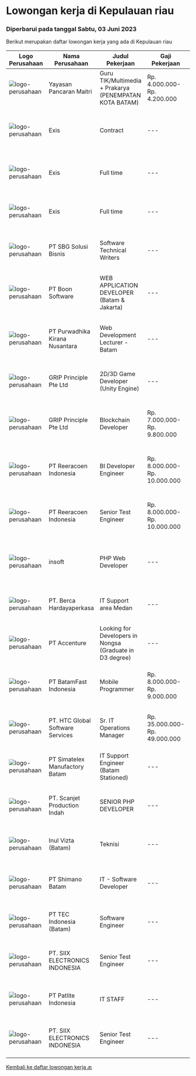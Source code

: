 
  # Lowongan kerja di Kepulauan riau

  ### Diperbarui pada tanggal Sabtu, 03 Juni 2023

  Berikut merupakan daftar lowongan kerja yang ada di Kepulauan riau

  |Logo Perusahaan | Nama Perusahaan | Judul Pekerjaan | Gaji Pekerjaan | Lokasi | Deskripsi | Tanggal diunggah | Pranala |
  | -------------- | --------------- | --------------- | --------- | --------- | -------------- | ------- | ----------- |
  |![logo-perusahaan](https://image-service-cdn.seek.com.au/298b304f0f9a751aa4b413ba5a08e4fe41acc446/ee4dce1061f3f616224767ad58cb2fc751b8d2dc)|Yayasan Pancaran Maitri|Guru TIK/Multimedia + Prakarya (PENEMPATAN KOTA BATAM)|Rp. 4.000.000-Rp. 4.200.000|Jakarta Raya|Kualifikasi Umum-Lulusan S1 Pendidikan Ilmu Komputer/Teknik Informatika/ Sistem Informasi/ DKV/ Seni Fotografi-Diutamakan memiliki pengalaman...|Jumat, 02 Juni 2023|https://www.jobstreet.co.id/id/job/guru-tik-multimedia-prakarya-penempatan-kota-batam-4357261?token=0~3b67facb-1704-4a80-9f7a-9040250addd2&sectionRank=1&jobId=jobstreet-id-job-4357261|
|![logo-perusahaan](https://i.ibb.co/sqvTCh9/112815900-stock-vector-no-image-available-icon-flat-vector.webp)|Exis|Contract|---|Batam|Industry: IT ServicesWork Experience: 4-5 yearsCity: Batam CityState/Province: RiauZip/Postal Code: 29433Job DescriptionPlease note that this is a...|Jumat, 02 Juni 2023|https://www.jobstreet.co.id/id/job/contract-1035741984?token=0~3b67facb-1704-4a80-9f7a-9040250addd2&sectionRank=2&jobId=jobstreet-id-job-1035741984|
|![logo-perusahaan](https://i.ibb.co/sqvTCh9/112815900-stock-vector-no-image-available-icon-flat-vector.webp)|Exis|Full time|---|Batam|Industry: IT ServicesWork Experience: 1-3 yearsCity: Batam CityState/Province: RiauZip/Postal Code: 29433Job Description Working technical knowledge...|Jumat, 02 Juni 2023|https://www.jobstreet.co.id/id/job/full-time-1035629028?token=0~3b67facb-1704-4a80-9f7a-9040250addd2&sectionRank=3&jobId=jobstreet-id-job-1035629028|
|![logo-perusahaan](https://i.ibb.co/sqvTCh9/112815900-stock-vector-no-image-available-icon-flat-vector.webp)|Exis|Full time|---|Batam|Industry: IT ServicesWork Experience: 1-3 yearsCity: Batam CityState/Province: RiauZip/Postal Code: 29433Job Description Working technical knowledge...|Jumat, 02 Juni 2023|https://www.jobstreet.co.id/id/job/full-time-1035772453?token=0~3b67facb-1704-4a80-9f7a-9040250addd2&sectionRank=4&jobId=jobstreet-id-job-1035772453|
|![logo-perusahaan](https://image-service-cdn.seek.com.au/f820d36a8e416d7a4c2783ec051002404d9ab8a9/ee4dce1061f3f616224767ad58cb2fc751b8d2dc)|PT SBG Solusi Bisnis|Software Technical Writers|---|Surabaya|Job Description : Partner closely with software engineers and development team to research, scope, and run documentation projects Contribute to...|Jumat, 02 Juni 2023|https://www.jobstreet.co.id/id/job/software-technical-writers-4345038?token=0~3b67facb-1704-4a80-9f7a-9040250addd2&sectionRank=5&jobId=jobstreet-id-job-4345038|
|![logo-perusahaan](https://image-service-cdn.seek.com.au/9a69ce13ff9a8131b4fd663b20be4d3b4c0a97a0/ee4dce1061f3f616224767ad58cb2fc751b8d2dc)|PT Boon Software|WEB APPLICATION DEVELOPER (Batam & Jakarta)|---|Jakarta Barat|Requirements: Good spoken and written English. Excellent health, Self-confidence, strong communication skills, and commitment. Passionate about new...|Rabu, 31 Mei 2023|https://www.jobstreet.co.id/id/job/web-application-developer-batam-jakarta-4355032?token=0~3b67facb-1704-4a80-9f7a-9040250addd2&sectionRank=6&jobId=jobstreet-id-job-4355032|
|![logo-perusahaan](https://image-service-cdn.seek.com.au/f490edce533aadf87f58ecd69e107594ddf6a509/ee4dce1061f3f616224767ad58cb2fc751b8d2dc)|PT Purwadhika Kirana Nusantara|Web Development Lecturer - Batam|---|Batam|Job description &amp; requirementsPurwadhika is now looking for Full Stack Web Development Lecturer who wants to join our team and grow with us. If...|Kamis, 01 Juni 2023|https://www.jobstreet.co.id/id/job/web-development-lecturer-batam-1035809474?token=0~3b67facb-1704-4a80-9f7a-9040250addd2&sectionRank=7&jobId=jobstreet-id-job-1035809474|
|![logo-perusahaan](https://image-service-cdn.seek.com.au/126b726d280947124b62777270a5c4f1f8b4d4cb/ee4dce1061f3f616224767ad58cb2fc751b8d2dc)|GRIP Principle Pte Ltd|2D/3D Game Developer (Unity Engine)|---|Batam|THE OPPORTUNITYLooking for a developer to build Mobile RPG (Role-Playing Games) using the Unity framework. Your primary responsibilities will be to...|Selasa, 30 Mei 2023|https://www.jobstreet.co.id/id/job/2d-3d-game-developer-unity-engine-4334036?token=0~3b67facb-1704-4a80-9f7a-9040250addd2&sectionRank=8&jobId=jobstreet-id-job-4334036|
|![logo-perusahaan](https://image-service-cdn.seek.com.au/126b726d280947124b62777270a5c4f1f8b4d4cb/ee4dce1061f3f616224767ad58cb2fc751b8d2dc)|GRIP Principle Pte Ltd|Blockchain Developer|Rp. 7.000.000-Rp. 9.800.000|Batam|WHAT YOU WILL LEARN Strengthen your full-stack programming skills You'll learn how to write clean code by adhering to our programming best practices...|Jumat, 26 Mei 2023|https://www.jobstreet.co.id/id/job/blockchain-developer-4349455?token=0~3b67facb-1704-4a80-9f7a-9040250addd2&sectionRank=9&jobId=jobstreet-id-job-4349455|
|![logo-perusahaan](https://image-service-cdn.seek.com.au/d33bd8dd71322db8ea58cab3a99c9a2f44aec216/ee4dce1061f3f616224767ad58cb2fc751b8d2dc)|PT Reeracoen Indonesia|BI Developer Engineer|Rp. 8.000.000-Rp. 10.000.000|Kepulauan Riau|BI DEVELOPER ENGINEER (BATAM) [52497]COMPANY CATEGORY: Japanese Electronic Manufacturing JOB SUMMARY: Developing BI Report/Dashboard Using Microsoft...|Jumat, 26 Mei 2023|https://www.jobstreet.co.id/id/job/bi-developer-engineer-4328900?token=0~3b67facb-1704-4a80-9f7a-9040250addd2&sectionRank=10&jobId=jobstreet-id-job-4328900|
|![logo-perusahaan](https://image-service-cdn.seek.com.au/d33bd8dd71322db8ea58cab3a99c9a2f44aec216/ee4dce1061f3f616224767ad58cb2fc751b8d2dc)|PT Reeracoen Indonesia|Senior Test Engineer|Rp. 8.000.000-Rp. 10.000.000|Kepulauan Riau|SENIOR TEST ENGINEER (BATAM) [52496]COMPANY CATEGORY: Japanese Electronic Manufacturing JOB SUMMARY: Assessing troubleshoot Improving functional...|Jumat, 26 Mei 2023|https://www.jobstreet.co.id/id/job/senior-test-engineer-4328932?token=0~3b67facb-1704-4a80-9f7a-9040250addd2&sectionRank=11&jobId=jobstreet-id-job-4328932|
|![logo-perusahaan](https://image-service-cdn.seek.com.au/66094247a0ae6e5db0e8ba62e7af9ac66dbd2a23/ee4dce1061f3f616224767ad58cb2fc751b8d2dc)|insoft|PHP Web Developer|---|Batam|Deskripsi Pekerjaan: Membuat Aplikasi berbasis Web sesuai kebutuhan customer Merespon dan menerima masukan tim dengan cepat Berkerjasama dengan Tim...|Selasa, 23 Mei 2023|https://www.jobstreet.co.id/id/job/php-web-developer-4344600?token=0~3b67facb-1704-4a80-9f7a-9040250addd2&sectionRank=12&jobId=jobstreet-id-job-4344600|
|![logo-perusahaan](https://image-service-cdn.seek.com.au/6a76252207cfed561e664c874d4631f4aefd8409/ee4dce1061f3f616224767ad58cb2fc751b8d2dc)|PT. Berca Hardayaperkasa|IT Support area Medan|---|Pekanbaru|Responsibilities: Analyzing, diagnosing, and installation to several areas including desktop hardware, operating systems (Windows 7/8/10), application...|Selasa, 23 Mei 2023|https://www.jobstreet.co.id/id/job/it-support-area-medan-4343982?token=0~3b67facb-1704-4a80-9f7a-9040250addd2&sectionRank=13&jobId=jobstreet-id-job-4343982|
|![logo-perusahaan](https://image-service-cdn.seek.com.au/1c2e28fa09a87d89b9dac6106fdc6fa435c484bb/ee4dce1061f3f616224767ad58cb2fc751b8d2dc)|PT Accenture|Looking for Developers in Nongsa (Graduate in D3 degree)|---|Batam|Responsible for development, configuration and implementation of system applications and external system interfaces in accordance to user requirements...|Rabu, 24 Mei 2023|https://www.jobstreet.co.id/id/job/looking-for-developers-in-nongsa-graduate-in-d3-degree-4333665?token=0~3b67facb-1704-4a80-9f7a-9040250addd2&sectionRank=14&jobId=jobstreet-id-job-4333665|
|![logo-perusahaan](https://image-service-cdn.seek.com.au/a822fec9b06ebafc662bd2a992ab50c5fe1d8c6a/ee4dce1061f3f616224767ad58cb2fc751b8d2dc)|PT BatamFast Indonesia|Mobile Programmer|Rp. 8.000.000-Rp. 9.000.000|Batam|Requirements : Strong programming foundation, including knowledge of languages like Java, Swift, Kotlin, or Dart. Understanding of mobile development...|Rabu, 24 Mei 2023|https://www.jobstreet.co.id/id/job/mobile-programmer-4332797?token=0~3b67facb-1704-4a80-9f7a-9040250addd2&sectionRank=15&jobId=jobstreet-id-job-4332797|
|![logo-perusahaan](https://image-service-cdn.seek.com.au/6730d7231909c2dae698e825820d5c1dad56d649/ee4dce1061f3f616224767ad58cb2fc751b8d2dc)|PT. HTC Global Software Services|Sr. IT Operations Manager|Rp. 35.000.000-Rp. 49.000.000|Batam|Qualifications : At least 12 to 15 years of IT and business work experience with exposure to various technical environments or business segments /...|Jumat, 19 Mei 2023|https://www.jobstreet.co.id/id/job/sr.-it-operations-manager-4339477?token=0~3b67facb-1704-4a80-9f7a-9040250addd2&sectionRank=16&jobId=jobstreet-id-job-4339477|
|![logo-perusahaan](https://image-service-cdn.seek.com.au/19aaa57caf4ff95a513c7474e8446462f2a837fc/ee4dce1061f3f616224767ad58cb2fc751b8d2dc)|PT Simatelex Manufactory Batam|IT Support Engineer (Batam Stationed)|---|Batam|Responsible for managing domain infrastructure to the IT network environment, monitoring exchange email services, managing daily housekeeping work and...|Senin, 15 Mei 2023|https://www.jobstreet.co.id/id/job/it-support-engineer-batam-stationed-4334051?token=0~3b67facb-1704-4a80-9f7a-9040250addd2&sectionRank=17&jobId=jobstreet-id-job-4334051|
|![logo-perusahaan](https://i.ibb.co/sqvTCh9/112815900-stock-vector-no-image-available-icon-flat-vector.webp)|PT. Scanjet Production Indah|SENIOR PHP DEVELOPER|---|Batam|Responsibilities: Develop and maintain progressive PHP applications Leading the entire web application development cycle Inculcating HTML, CSS, and...|Senin, 15 Mei 2023|https://www.jobstreet.co.id/id/job/senior-php-developer-4334113?token=0~3b67facb-1704-4a80-9f7a-9040250addd2&sectionRank=18&jobId=jobstreet-id-job-4334113|
|![logo-perusahaan](https://i.ibb.co/sqvTCh9/112815900-stock-vector-no-image-available-icon-flat-vector.webp)|Inul Vizta (Batam)|Teknisi|---|Batam|Kualifikasi Pekerjaan: Pendidikan Minimal Diploma/Gelar Sarjana di Teknik / IT (Komputer/Telekomunikasi/Elektro) atau setara. Menginstal dan...|Selasa, 09 Mei 2023|https://www.jobstreet.co.id/id/job/teknisi-4324791?token=0~3b67facb-1704-4a80-9f7a-9040250addd2&sectionRank=19&jobId=jobstreet-id-job-4324791|
|![logo-perusahaan](https://image-service-cdn.seek.com.au/4f109b2b37f6c209efdf9c809e1383702c3bcb73/ee4dce1061f3f616224767ad58cb2fc751b8d2dc)|PT Shimano Batam|IT - Software Developer|---|Batam|Perform software development, implementation, system integration and commissioning of advanced manufacturing execution system (MES). Produce...|Selasa, 09 Mei 2023|https://www.jobstreet.co.id/id/job/it-software-developer-4324702?token=0~3b67facb-1704-4a80-9f7a-9040250addd2&sectionRank=20&jobId=jobstreet-id-job-4324702|
|![logo-perusahaan](https://image-service-cdn.seek.com.au/ca5e94818a4845e065af9ca367365f7c695d01b6/ee4dce1061f3f616224767ad58cb2fc751b8d2dc)|PT TEC Indonesia (Batam)|Software Engineer|---|Batam|Bachelor degree in Electrical Engineer and having experience as an Engineer at manufacturing company Good skill to operate Java programming/C++/C#...|Rabu, 10 Mei 2023|https://www.jobstreet.co.id/id/job/software-engineer-4326549?token=0~3b67facb-1704-4a80-9f7a-9040250addd2&sectionRank=21&jobId=jobstreet-id-job-4326549|
|![logo-perusahaan](https://i.ibb.co/sqvTCh9/112815900-stock-vector-no-image-available-icon-flat-vector.webp)|PT. SIIX ELECTRONICS INDONESIA|Senior Test Engineer|---|Batam|- Kegiatan end to end mulai dari perencanaan, pelaksanaan, analisis dan pelaporan kegiatan pengujian. Pengujian akan dilakukan sebagian besar di...|Kamis, 11 Mei 2023|https://www.jobstreet.co.id/id/job/senior-test-engineer-1035767270?token=0~3b67facb-1704-4a80-9f7a-9040250addd2&sectionRank=22&jobId=jobstreet-id-job-1035767270|
|![logo-perusahaan](https://image-service-cdn.seek.com.au/3d36daa14adc18fea0e1249eddba616ee756338b/ee4dce1061f3f616224767ad58cb2fc751b8d2dc)|PT Patlite Indonesia|IT STAFF|---|Batam|JOB DESCRIPTIONS : Analyze and troubleshooting hardware issue ( PC, Laptop, Server, CCTV, Printer, etc) Setup and troubleshooting for network...|Jumat, 05 Mei 2023|https://www.jobstreet.co.id/id/job/it-staff-4321391?token=0~3b67facb-1704-4a80-9f7a-9040250addd2&sectionRank=23&jobId=jobstreet-id-job-4321391|
|![logo-perusahaan](https://i.ibb.co/sqvTCh9/112815900-stock-vector-no-image-available-icon-flat-vector.webp)|PT. SIIX ELECTRONICS INDONESIA|Senior Test Engineer|---|Batam|Deskripsi Pekerjaan- Kegiatan end to end mulai dari perencanaan, pelaksanaan, analisis dan pelaporan kegiatan pengujian. Pengujian akan dilakukan...|Rabu, 10 Mei 2023|https://www.jobstreet.co.id/id/job/senior-test-engineer-1035674978?token=0~3b67facb-1704-4a80-9f7a-9040250addd2&sectionRank=24&jobId=jobstreet-id-job-1035674978|


  [Kembali ke daftar lowongan kerja 🔙](../README.md#daftar-lowongan-kerja)
  
